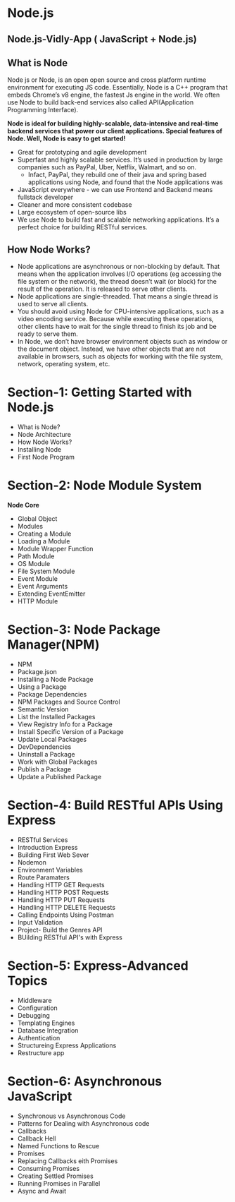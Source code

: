 # Node.js

## Node.js-Vidly-App ( JavaScript + Node.js)

## What is Node
Node js or Node,  is an open open source and cross platform runtime environment for  executing JS code. Essentially, Node is a C++ program that embeds Chrome’s v8 engine, the fastest Js engine in the world. We often use Node to build back-end services also called API(Application Programming Interface).

**Node is ideal for building highly-scalable, data-intensive and real-time backend services that power our client  applications. Special features of Node. Well, Node is easy to get started!**

- Great for prototyping and agile development
- Superfast and highly scalable services. It’s used in production by large companies such as PayPal, Uber, Netflix, Walmart, and so on.
    - Infact, PayPal, they rebuild one of their java and spring based applications using Node,  and found that the Node applications was
- JavaScript everywhere - we can use Frontend and Backend means fullstack developer
- Cleaner and more consistent codebase
- Large ecosystem of open-source libs
- We use Node to build fast and scalable networking applications. It’s a perfect choice for building RESTful services.

## How Node Works?

- Node applications are asynchronous or non-blocking by default. That means when the application involves I/O operations (eg accessing the file system or the network), the thread doesn’t wait (or block) for the result of the operation. It is released to serve other clients.
- Node applications are single-threaded. That means a single thread is used to serve all clients.
- You should avoid using Node for CPU-intensive applications, such as a video encoding service. Because while executing these operations, other clients have to wait for the single thread to finish its job and be ready to serve them.
- In Node, we don’t have browser environment objects such as window or the document object. Instead, we have other objects that are not available in browsers, such as objects for working with the file system, network, operating system, etc.


# Section-1: Getting Started with Node.js
- What is Node?
- Node Architecture
- How Node Works?
- Installing Node
- First Node Program

# Section-2: Node Module System
**Node Core**
- Global Object
- Modules
- Creating a Module
- Loading a Module
- Module Wrapper Function
- Path Module
- OS Module
- File System Module
- Event Module
- Event Arguments
- Extending EventEmitter
- HTTP Module

# Section-3: Node Package Manager(NPM)
- NPM
- Package.json
- Installing a Node Package
- Using a Package
- Package Dependencies
- NPM Packages and Source Control
- Semantic Version
- List the Installed Packages
- View Registry Info for a Package
- Install Specific Version of a Package
- Update Local Packages
- DevDependencies
- Uninstall a Package
- Work with Global Packages
- Publish a Package
- Update a Published Package

# Section-4: Build RESTful APIs Using Express
- RESTful Services
- Introduction Express
- Building First Web Sever
- Nodemon
- Environment Variables
- Route Paramaters
- Handling HTTP GET Requests
- Handling HTTP POST Requests
- Handling HTTP PUT Requests
- Handling HTTP DELETE Requests
- Calling Endpoints Using Postman
- Input Validation
- Project- Build the Genres API
- BUilding RESTful API's with Express

# Section-5: Express-Advanced Topics
- Middleware
- Configuration
- Debugging
- Templating Engines
- Database Integration
- Authentication
- Structureing Express Applications
- Restructure app

# Section-6: Asynchronous JavaScript
- Synchronous vs Asynchronous Code
- Patterns for Dealing with Asynchronous code
- Callbacks
- Callback Hell
- Named Functions to Rescue
- Promises
- Replacing Callbacks eith Promises
- Consuming  Promises
- Creating Settled Promises
- Running Promises in Parallel 
- Async and Await



  
